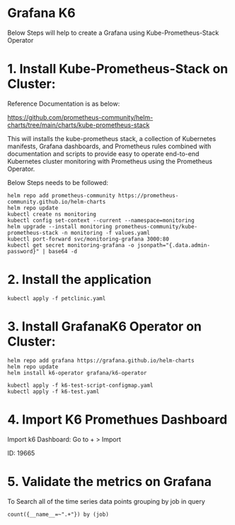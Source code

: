 # Grafana K6
Below Steps will help to create a Grafana using Kube-Prometheus-Stack Operator

# 1. Install Kube-Prometheus-Stack on Cluster:
Reference Documentation is as below:  

https://github.com/prometheus-community/helm-charts/tree/main/charts/kube-prometheus-stack

This will installs the kube-prometheus stack, a collection of Kubernetes manifests, Grafana dashboards, and Prometheus rules combined with documentation and scripts to provide easy to operate end-to-end Kubernetes cluster monitoring with Prometheus using the Prometheus Operator.

Below Steps needs to be followed:

    helm repo add prometheus-community https://prometheus-community.github.io/helm-charts
    helm repo update
    kubectl create ns monitoring
    kubectl config set-context --current --namespace=monitoring
    helm upgrade --install monitoring prometheus-community/kube-prometheus-stack -n monitoring -f values.yaml
    kubectl port-forward svc/monitoring-grafana 3000:80
    kubectl get secret monitoring-grafana -o jsonpath="{.data.admin-password}" | base64 -d

# 2. Install the application 

    kubectl apply -f petclinic.yaml

# 3. Install GrafanaK6 Operator on Cluster:

    helm repo add grafana https://grafana.github.io/helm-charts
    helm repo update
    helm install k6-operator grafana/k6-operator

    kubectl apply -f k6-test-script-configmap.yaml
    kubectl apply -f k6-test.yaml

# 4. Import K6 Promethues Dashboard
  Import k6 Dashboard:
  Go to + > Import

  ID: 19665

# 5. Validate the metrics on Grafana
To Search all of the time series data points grouping by job  in query  

    count({__name__=~".+"}) by (job)
